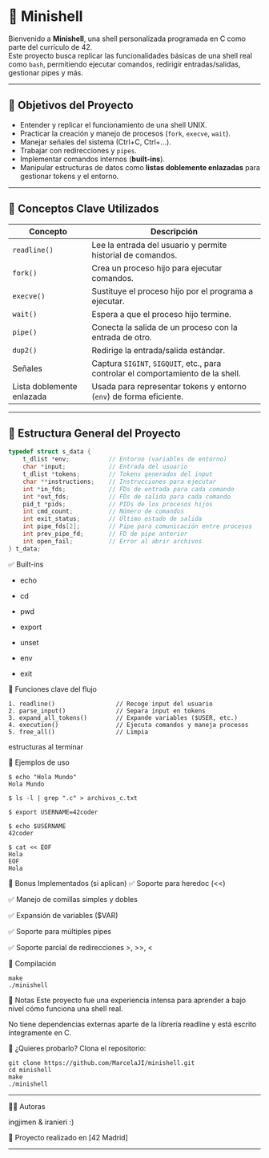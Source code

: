 # 🐚 Minishell

Bienvenido a **Minishell**, una shell personalizada programada en C como parte del currículo de 42.  
Este proyecto busca replicar las funcionalidades básicas de una shell real como `bash`, permitiendo ejecutar comandos, redirigir entradas/salidas, gestionar pipes y más.

---

## 📌 Objetivos del Proyecto

- Entender y replicar el funcionamiento de una shell UNIX.
- Practicar la creación y manejo de procesos (`fork`, `execve`, `wait`).
- Manejar señales del sistema (Ctrl+C, Ctrl+\...).
- Trabajar con redirecciones y `pipes`.
- Implementar comandos internos (**built-ins**).
- Manipular estructuras de datos como **listas doblemente enlazadas** para gestionar tokens y el entorno.

---

## 🧠 Conceptos Clave Utilizados

| Concepto      | Descripción |
|---------------|-------------|
| `readline()`  | Lee la entrada del usuario y permite historial de comandos. |
| `fork()`      | Crea un proceso hijo para ejecutar comandos. |
| `execve()`    | Sustituye el proceso hijo por el programa a ejecutar. |
| `wait()`      | Espera a que el proceso hijo termine. |
| `pipe()`      | Conecta la salida de un proceso con la entrada de otro. |
| `dup2()`      | Redirige la entrada/salida estándar. |
| Señales       | Captura `SIGINT`, `SIGQUIT`, etc., para controlar el comportamiento de la shell. |
| Lista doblemente enlazada | Usada para representar tokens y entorno (`env`) de forma eficiente. |

---

## 🧱 Estructura General del Proyecto

```c
typedef struct s_data {
	t_dlist *env;           // Entorno (variables de entorno)
	char *input;            // Entrada del usuario
	t_dlist *tokens;        // Tokens generados del input
	char **instructions;    // Instrucciones para ejecutar
	int *in_fds;            // FDs de entrada para cada comando
	int *out_fds;           // FDs de salida para cada comando
	pid_t *pids;            // PIDs de los procesos hijos
	int cmd_count;          // Número de comandos
	int exit_status;        // Último estado de salida
	int pipe_fds[2];        // Pipe para comunicación entre procesos
	int prev_pipe_fd;       // FD de pipe anterior
	int open_fail;          // Error al abrir archivos
} t_data;

```

✅ Built-ins

- echo	

- cd

- pwd

- export

- unset

- env

- exit

🔄 Funciones clave del flujo
```
1. readline()                 // Recoge input del usuario
2. parse_input()              // Separa input en tokens
3. expand_all_tokens()        // Expande variables ($USER, etc.)
4. execution()                // Ejecuta comandos y maneja procesos
5. free_all()                 // Limpia 
```
estructuras al terminar

🧪 Ejemplos de uso

```
$ echo "Hola Mundo"
Hola Mundo

$ ls -l | grep ".c" > archivos_c.txt

$ export USERNAME=42coder

$ echo $USERNAME
42coder

$ cat << EOF
Hola
EOF
Hola
```


🧩 Bonus Implementados (si aplican)
✅ Soporte para heredoc (<<)

✅ Manejo de comillas simples y dobles

✅ Expansión de variables ($VAR)

✅ Soporte para múltiples pipes

✅ Soporte parcial de redirecciones >, >>, <

📁 Compilación
```
make
./minishell
```


🧷 Notas
Este proyecto fue una experiencia intensa para aprender a bajo nivel cómo funciona una shell real.

No tiene dependencias externas aparte de la librería readline y está escrito íntegramente en C.


🧪 ¿Quieres probarlo?
Clona el repositorio:

```
git clone https://github.com/MarcelaJI/minishell.git
cd minishell
make
./minishell
```

---

🧑‍💻 Autoras

ingjimen & iranieri :)

📘 Proyecto realizado en [42 Madrid]

---


